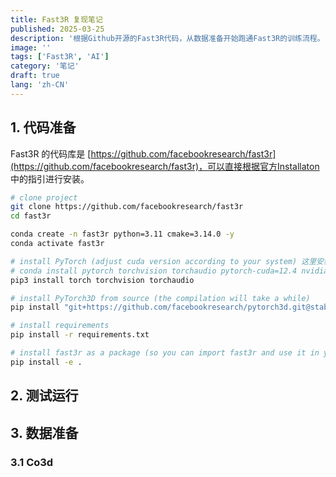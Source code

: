 ```yaml
---
title: Fast3R 复现笔记
published: 2025-03-25
description: '根据Github开源的Fast3R代码，从数据准备开始跑通Fast3R的训练流程。'
image: ''
tags: ['Fast3R', 'AI']
category: '笔记'
draft: true 
lang: 'zh-CN'
---
```


## 1. 代码准备
Fast3R 的代码库是 [https://github.com/facebookresearch/fast3r](https://github.com/facebookresearch/fast3r)，可以直接根据官方Installaton 中的指引进行安装。

```bash
# clone project
git clone https://github.com/facebookresearch/fast3r
cd fast3r

conda create -n fast3r python=3.11 cmake=3.14.0 -y
conda activate fast3r

# install PyTorch (adjust cuda version according to your system) 这里安装PyTorch, 我直接pip安装了2.6.0版本
# conda install pytorch torchvision torchaudio pytorch-cuda=12.4 nvidia/label/cuda-12.4.0::cuda-toolkit -c pytorch -c nvidia
pip3 install torch torchvision torchaudio

# install PyTorch3D from source (the compilation will take a while)
pip install "git+https://github.com/facebookresearch/pytorch3d.git@stable"

# install requirements
pip install -r requirements.txt

# install fast3r as a package (so you can import fast3r and use it in your own project)
pip install -e .
```

## 2. 测试运行


## 3. 数据准备
### 3.1 Co3d


